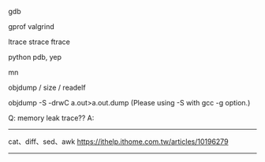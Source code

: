 
gdb

gprof valgrind

ltrace strace ftrace

python pdb, yep

mn

objdump / size / readelf


objdump -S -drwC a.out>a.out.dump
(Please using -S with gcc -g option.)

Q: memory leak trace??
A:


---

cat、diff、sed、awk
https://ithelp.ithome.com.tw/articles/10196279

---